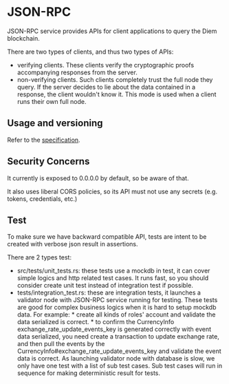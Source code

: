 # JSON-RPC

JSON-RPC service provides APIs for client applications to query the Diem blockchain.

There are two types of clients, and thus two types of APIs:

* verifying clients. These clients verify the cryptographic proofs accompanying responses from the server.
* non-verifying clients. Such clients completely trust the full node they query. If the server decides to lie about the data contained in a response, the client wouldn't know it. This mode is used when a client runs their own full node.

## Usage and versioning

Refer to the [specification](https://github.com/diem/diem/blob/master/json-rpc/json-rpc-spec.md).

## Security Concerns

It currently is exposed to 0.0.0.0 by default, so be aware of that.

It also uses liberal CORS policies, so its API must not use any secrets (e.g. tokens, credentials, etc.)

## Test

To make sure we have backward compatible API, tests are intent to be created with verbose json result
in assertions.

There are 2 types test:

* src/tests/unit_tests.rs: these tests use a mockdb in test, it can cover simple logics and http related
  test cases. It runs fast, so you should consider create unit test instead of integration test if possible.
* tests/integration_test.rs: these are integration tests, it launches a validator node with JSON-RPC service
  running for testing. These tests are good for complex business logics when it is hard to setup mockdb data.
  For example:
      * create all kinds of roles' account and validate the data serialized is correct.
      * to confirm the CurrencyInfo exchange_rate_update_events_key is generated correctly with event data
        serialized, you need create a transaction to update exchange rate, and then pull the events by the
        CurrencyInfo#exchange_rate_update_events_key and validate the event data is correct.
  As launching validator node with database is slow, we only have one test with a list of sub test cases. Sub
  test cases will run in sequence for making deterministic result for tests.
